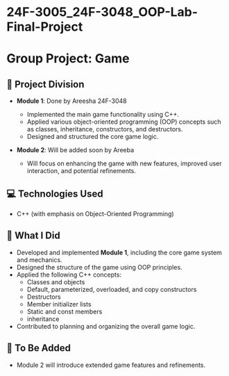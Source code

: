 # 24F-3005_24F-3048_OOP-Lab-Final-Project

# Group Project: Game

## 📌 Project Division

- **Module 1**: Done by Areesha 24F-3048
  - Implemented the main game functionality using C++.
  - Applied various object-oriented programming (OOP) concepts such as classes, inheritance, constructors, and destructors.
  - Designed and structured the core game logic.
  
- **Module 2**: Will be added soon by Areeba  
  - Will focus on enhancing the game with new features, improved user interaction, and potential refinements.

## 💻 Technologies Used

- C++ (with emphasis on Object-Oriented Programming)

## 🧠 What I Did

- Developed and implemented **Module 1**, including the core game system and mechanics.
- Designed the structure of the game using OOP principles.
- Applied the following C++ concepts:
  - Classes and objects
  - Default, parameterized, overloaded, and copy constructors
  - Destructors
  - Member initializer lists
  - Static and const members
  - inheritance
- Contributed to planning and organizing the overall game logic.

## 🚧 To Be Added

- Module 2 will introduce extended game features and refinements.
